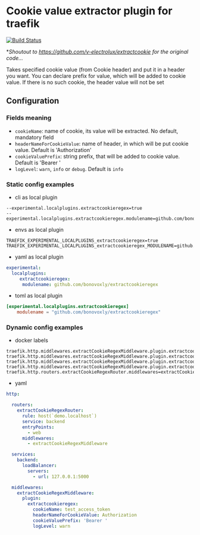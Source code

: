 # Cookie value extractor plugin for traefik

[![Build Status](https://github.com/bonovoxly/extractcookieregex/workflows/Main/badge.svg?branch=master)](https://github.com/bonovoxly/extractcookieregex/actions)

**Shoutout to <https://github.com/v-electrolux/extractcookie> for the original code...*


Takes specified cookie value (from Cookie header)
and put it in a header you want. You can declare prefix for value,
which will be added to cookie value.
If there is no such cookie, the header value will not be set 

## Configuration

### Fields meaning
- `cookieName`: name of cookie, its value will be extracted. 
   No default, mandatory field
- `headerNameForCookieValue`: name of header, in which will be put cookie value.
  Default is 'Authorization'
- `cookieValuePrefix`: string prefix, that will be added to cookie value.
  Default is 'Bearer '
- `logLevel`: `warn`, `info` or `debug`. Default is `info`

### Static config examples

- cli as local plugin
```
--experimental.localplugins.extractcookieregex=true
--experimental.localplugins.extractcookieregex.modulename=github.com/bonovoxly/extractcookieregex
```

- envs as local plugin
```
TRAEFIK_EXPERIMENTAL_LOCALPLUGINS_extractcookieregex=true
TRAEFIK_EXPERIMENTAL_LOCALPLUGINS_extractcookieregex_MODULENAME=github.com/bonovoxly/extractcookieregex
```

- yaml as local plugin
```yaml
experimental:
  localplugins:
     extractcookieregex:
      modulename: github.com/bonovoxly/extractcookieregex
```

- toml as local plugin
```toml
[experimental.localplugins.extractcookieregex]
    modulename = "github.com/bonovoxly/extractcookieregex"
```

### Dynamic config examples

- docker labels
```
traefik.http.middlewares.extractCookieRegexMiddleware.plugin.extractcookieregex.cookieName=test_access_token
traefik.http.middlewares.extractCookieRegexMiddleware.plugin.extractcookieregex.headerNameForCookieValue=Authorization
traefik.http.middlewares.extractCookieRegexMiddleware.plugin.extractcookieregex.cookieValuePrefix=Bearer 
traefik.http.middlewares.extractCookieRegexMiddleware.plugin.extractcookieregex.logLevel=warn
traefik.http.routers.extractCookieRegexRouter.middlewares=extractCookieRegexMiddleware
```

- yaml
```yml
http:

  routers:
    extractCookieRegexRouter:
      rule: host(`demo.localhost`)
      service: backend
      entryPoints:
        - web
      middlewares:
        - extractCookieRegexMiddleware

  services:
    backend:
      loadBalancer:
        servers:
          - url: 127.0.0.1:5000

  middlewares:
    extractCookieRegexMiddleware:
      plugin:
        extractcookieregex:
          cookieName: test_access_token
          headerNameForCookieValue: Authorization
          cookieValuePrefix: 'Bearer '
          logLevel: warn
```
